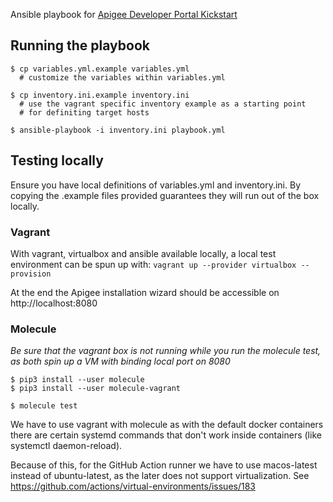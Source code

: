 Ansible playbook for [Apigee Developer Portal Kickstart][1]


## Running the playbook

```shell
$ cp variables.yml.example variables.yml
  # customize the variables within variables.yml

$ cp inventory.ini.example inventory.ini
  # use the vagrant specific inventory example as a starting point
  # for definiting target hosts

$ ansible-playbook -i inventory.ini playbook.yml
```


## Testing locally

Ensure you have local definitions of variables.yml and inventory.ini. By copying the
.example files provided guarantees they will run out of the box locally.

### Vagrant

With vagrant, virtualbox and ansible available locally, a local test environment can be
spun up with: `vagrant up --provider virtualbox --provision`

At the end the Apigee installation wizard should be accessible on http://localhost:8080

### Molecule

*Be sure that the vagrant box is not running while you run the molecule test, as both
spin up a VM with binding local port on 8080*

```shell
$ pip3 install --user molecule
$ pip3 install --user molecule-vagrant

$ molecule test
```

We have to use vagrant with molecule as with the default docker containers there are
certain systemd commands that don't work inside containers (like systemctl daemon-reload).

Because of this, for the GitHub Action runner we have to use macos-latest instead of
ubuntu-latest, as the later does not support virtualization. See https://github.com/actions/virtual-environments/issues/183

[1]: https://www.drupal.org/docs/8/modules/apigee-developer-portal-kickstart/use-kickstart-with-apigee-edge-for-private-cloud
